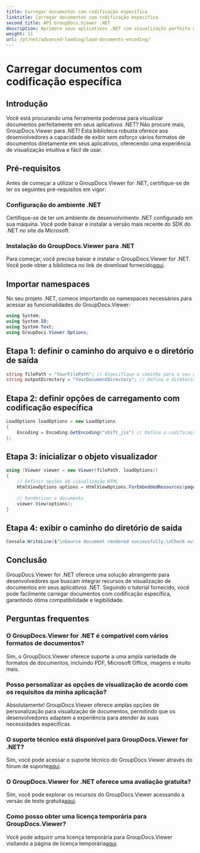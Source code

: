 ```yaml
---
title: Carregar documentos com codificação específica
linktitle: Carregar documentos com codificação específica
second_title: API GroupDocs.Viewer .NET
description: Aprimore seus aplicativos .NET com visualização perfeita de documentos usando GroupDocs.Viewer for .NET. Carregue facilmente documentos com codificação específica e personalize a experiência de visualização.
weight: 11
url: /pt/net/advanced-loading/load-documents-encoding/
---
```


# Carregar documentos com codificação específica

## Introdução
Você está procurando uma ferramenta poderosa para visualizar documentos perfeitamente em seus aplicativos .NET? Não procure mais, GroupDocs.Viewer para .NET! Esta biblioteca robusta oferece aos desenvolvedores a capacidade de exibir sem esforço vários formatos de documentos diretamente em seus aplicativos, oferecendo uma experiência de visualização intuitiva e fácil de usar.
## Pré-requisitos
Antes de começar a utilizar o GroupDocs.Viewer for .NET, certifique-se de ter os seguintes pré-requisitos em vigor:
### Configuração do ambiente .NET
Certifique-se de ter um ambiente de desenvolvimento .NET configurado em sua máquina. Você pode baixar e instalar a versão mais recente do SDK do .NET no site da Microsoft.
### Instalação do GroupDocs.Viewer para .NET
 Para começar, você precisa baixar e instalar o GroupDocs.Viewer for .NET. Você pode obter a biblioteca no link de download fornecido[aqui](https://releases.groupdocs.com/viewer/net/).

## Importar namespaces
No seu projeto .NET, comece importando os namespaces necessários para acessar as funcionalidades do GroupDocs.Viewer:
```csharp
using System;
using System.IO;
using System.Text;
using GroupDocs.Viewer.Options;
```

## Etapa 1: definir o caminho do arquivo e o diretório de saída
```csharp
string filePath = "YourFilePath"; // Especifique o caminho para o seu documento
string outputDirectory = "YourDocumentDirectory"; // Defina o diretório de saída para páginas renderizadas
```
## Etapa 2: definir opções de carregamento com codificação específica
```csharp
LoadOptions loadOptions = new LoadOptions
{
    Encoding = Encoding.GetEncoding("shift_jis") // Defina a codificação desejada (por exemplo, shift_jis)
};
```
## Etapa 3: inicializar o objeto visualizador
```csharp
using (Viewer viewer = new Viewer(filePath, loadOptions))
{
    // Definir opções de visualização HTML
    HtmlViewOptions options = HtmlViewOptions.ForEmbeddedResources(pageFilePathFormat);
    
    // Renderizar o documento
    viewer.View(options);
}
```
## Etapa 4: exibir o caminho do diretório de saída
```csharp
Console.WriteLine($"\nSource document rendered successfully.\nCheck output in {outputDirectory}.");
```

## Conclusão
GroupDocs.Viewer for .NET oferece uma solução abrangente para desenvolvedores que buscam integrar recursos de visualização de documentos em seus aplicativos .NET. Seguindo o tutorial fornecido, você pode facilmente carregar documentos com codificação específica, garantindo ótima compatibilidade e legibilidade.
## Perguntas frequentes
### O GroupDocs.Viewer for .NET é compatível com vários formatos de documentos?
Sim, o GroupDocs.Viewer oferece suporte a uma ampla variedade de formatos de documentos, incluindo PDF, Microsoft Office, imagens e muito mais.
### Posso personalizar as opções de visualização de acordo com os requisitos da minha aplicação?
Absolutamente! GroupDocs.Viewer oferece amplas opções de personalização para visualização de documentos, permitindo que os desenvolvedores adaptem a experiência para atender às suas necessidades específicas.
### O suporte técnico está disponível para GroupDocs.Viewer for .NET?
 Sim, você pode acessar o suporte técnico do GroupDocs.Viewer através do fórum de suporte[aqui](https://forum.groupdocs.com/c/viewer/9).
### O GroupDocs.Viewer for .NET oferece uma avaliação gratuita?
Sim, você pode explorar os recursos do GroupDocs.Viewer acessando a versão de teste gratuita[aqui](https://releases.groupdocs.com/).
### Como posso obter uma licença temporária para GroupDocs.Viewer?
 Você pode adquirir uma licença temporária para GroupDocs.Viewer visitando a página de licença temporária[aqui](https://purchase.groupdocs.com/temporary-license/).